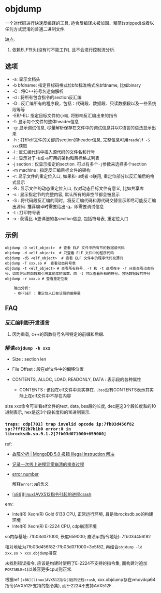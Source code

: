 # objdump
一个对代码进行快速反编译的工具, 适合反编译未被加固、精简(stripped)或者以任何方式混淆的普通二进制文件.

缺点:
1. 依赖ELF节头(没有时不能工作), 且不会进行控制流分析.

## 选项
- -a: 显示文档头
- -b bfdname: 指定目标码格式位bfd标准格式名bfdname, 比如binary
- -C : 将C++符号名逆向解析
- -d : 将所有包含指令的section反汇编
- -D : 反汇编所有的程序段，包括：代码段、数据段、只读数据段以及一些系统段等等
- -EB/-EL: 指定目标文件的小端, 将影响反汇编出来的指令
- -f: 显示每个文件的整体header信息
- -g: 显示调试信息, 尽量解析保存在文件中的调试信息并以C语言的语法显示出来
- -h : 打印elf文件的关键的section的header信息, 完整信息可用`readelf -S xxx`获取
- -l : 反汇编代码中插入源代码的文件名和行号
- -i : 显示对于`-b`或`-m`可用的架构和目标格式列表
- -j section : 仅显示指定的section. 可以有多个`-j`参数来选择多个section
- -m machine : 指定反汇编目标文件的架构
- -r: 显示文件的重定位入口, 如果和`-d`或者`-D`联用, 重定位部分以反汇编后的格式显示
- -R : 显示文件的动态重定位入口, 仅对动态目标文件有意义, 比如共享库
- -s : 显示指定节的完整内容, 默认所有的非空节都会被显示
- -S : 将代码段反汇编的同时，将反汇编代码和源代码交替显示即尽可能反汇编出源码. 推荐编译时需要给出-g，即需要调试信息
- -t : 打印符号表
- -x : 获得比`-h`更详细的各section信息, 包括符号表, 重定位入口

## 示例
```
objdump -D <elf_object>  # 查看 ELF 文件中所有节的数据或代码
objdump -d <elf_object>  # 只查看 ELF 文件中的程序代码
objdump -dS <elf_object>  # 查看 ELF 文件中的程序代码及源码
objdump -T xxx.so #  查看动态符号表
objdump -t <elf_object> # 查看所有符号. -T 和 -t 选项在于 -T 只能查看动态符号，如库导出的函数和引用其他库的函数，而 -t 可以查看所有的符号，包括数据段的符号
objdump -r xxx.o # 查看重定位表

    输出分析:
    - OFFSET : 重定位入口在该段的偏移量
```

## FAQ
### 反汇编判断开发语言
1. 因为重载, c++的函数符号名带特定的前缀和后缀.

### 解读`objdump -h xxx`
- Size : section len
- File Offset : 段在elf文件中的偏移位置
- CONTENTS, ALLOC, LOAD, READONLY, DATA : 表示段的各种属性

    - CONTENTS : 该段在elf文件中真实存在. `.bss`没有CONTENTS表示其实际上在elf文件中不存在内容


size xxx命令可查看elf文件的text, data, bss段的长度, dec是这3个段长度和的10进制表示, hex是这3个段长度和的16进制表示.

### `traps: cdp[701] trap invalid opcode ip:7fb03d456f82 sp:7fff22b7b1b0 error:0 in librocksdb.so.9.1.2[7fb03d071000+659000]`
ref:
- [故障分析 | MongoDB 5.0 报错 Illegal instruction 解决](https://opensource.actionsky.com/20220124-mongodb/)
- [记录一次线上进程异常崩溃的排查过程](https://blog.csdn.net/u010231230/article/details/118543846)
- [error number](https://worthsen.blog.csdn.net/article/details/106896795)

    解释`error:0`的含义
- [[x86][linux]AVX512指令引起的进程crash](https://cloud.tencent.com/developer/article/1356935)

env:
- Intel(R) Xeon(R) Gold 6133 CPU, 正常运行环境, 且是librocksdb.so的构建环境
- Intel(R) Xeon(R) E-2224 CPU, cdp崩溃环境

so内存基址: 7fb03d071000, 长度659000; 崩溃ip(指令地址): 7fb03d456f82

相对地址为7fb03d456f82-7fb03d071000=3e5f82, 再结合`objdump -ld xxx.so > xxx.objdump`排查

未找到错误指令, 应该是构建时使用了E-2224不支持的指令集, 而构建时追加`PORTABLE=1`(以兼容更多cpu)则正常.

根据ref `[x86][linux]AVX512指令引起的进程crash`, xxx.objdump存在vmovdqa64指令(AVX512F支持的指令集), 而E-2224不支持AVX512F.